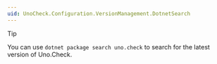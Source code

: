 ```yaml
---
uid: UnoCheck.Configuration.VersionManagement.DotnetSearch
---
```


> [!TIP]
> You can use `dotnet package search uno.check` to search for the latest version of Uno.Check.
